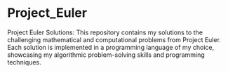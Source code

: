 # Project_Euler
Project Euler Solutions: This repository contains my solutions to the challenging mathematical and computational problems from Project Euler. Each solution is implemented in a programming language of my choice, showcasing my algorithmic problem-solving skills and programming techniques.
